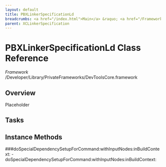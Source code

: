 ```yaml
---
layout: default
title: PBXLinkerSpecificationLd
breadcrumbs: <a href="/index.html">Main</a> &raquo; <a href="/Frameworks.html">Framework</a> &raquo; <a href="/Frameworks/DevToolsCore.html">DevToolsCore</a> &raquo; PBXLinkerSpecificationLd
parent: XCLinkerSpecification 
---
```

# PBXLinkerSpecificationLd Class Reference

*Framework* /Developer/Library/PrivateFrameworks/DevToolsCore.framework

## Overview

Placeholder

## Tasks

## Instance Methods

<a name="-doSpecialDependencySetupForCommand:withInputNodes:inBuildContext:"></a>
###doSpecialDependencySetupForCommand:withInputNodes:inBuildContext:
    - doSpecialDependencySetupForCommand:withInputNodes:inBuildContext:


